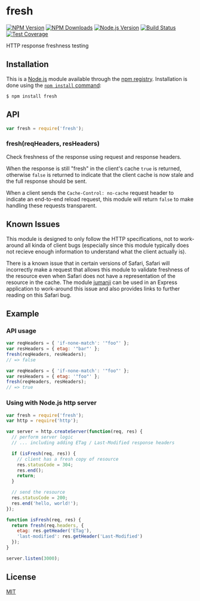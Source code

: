 # fresh

[![NPM Version][npm-image]][npm-url] [![NPM Downloads][downloads-image]][downloads-url]
[![Node.js Version][node-version-image]][node-version-url] [![Build Status][travis-image]][travis-url]
[![Test Coverage][coveralls-image]][coveralls-url]

HTTP response freshness testing

## Installation

This is a [Node.js](https://nodejs.org/en/) module available through the [npm registry](https://www.npmjs.com/).
Installation is done using the
[`npm install` command](https://docs.npmjs.com/getting-started/installing-npm-packages-locally):

```
$ npm install fresh
```

## API

<!-- eslint-disable no-unused-vars -->

```js
var fresh = require('fresh');
```

### fresh(reqHeaders, resHeaders)

Check freshness of the response using request and response headers.

When the response is still "fresh" in the client's cache `true` is returned, otherwise `false` is returned to indicate
that the client cache is now stale and the full response should be sent.

When a client sends the `Cache-Control: no-cache` request header to indicate an end-to-end reload request, this module
will return `false` to make handling these requests transparent.

## Known Issues

This module is designed to only follow the HTTP specifications, not to work-around all kinda of client bugs (especially
since this module typically does not recieve enough information to understand what the client actually is).

There is a known issue that in certain versions of Safari, Safari will incorrectly make a request that allows this
module to validate freshness of the resource even when Safari does not have a representation of the resource in the
cache. The module [jumanji](https://www.npmjs.com/package/jumanji) can be used in an Express application to work-around
this issue and also provides links to further reading on this Safari bug.

## Example

### API usage

<!-- eslint-disable no-redeclare, no-undef -->

```js
var reqHeaders = { 'if-none-match': '"foo"' };
var resHeaders = { etag: '"bar"' };
fresh(reqHeaders, resHeaders);
// => false

var reqHeaders = { 'if-none-match': '"foo"' };
var resHeaders = { etag: '"foo"' };
fresh(reqHeaders, resHeaders);
// => true
```

### Using with Node.js http server

```js
var fresh = require('fresh');
var http = require('http');

var server = http.createServer(function(req, res) {
  // perform server logic
  // ... including adding ETag / Last-Modified response headers

  if (isFresh(req, res)) {
    // client has a fresh copy of resource
    res.statusCode = 304;
    res.end();
    return;
  }

  // send the resource
  res.statusCode = 200;
  res.end('hello, world!');
});

function isFresh(req, res) {
  return fresh(req.headers, {
    etag: res.getHeader('ETag'),
    'last-modified': res.getHeader('Last-Modified')
  });
}

server.listen(3000);
```

## License

[MIT](LICENSE)

[npm-image]: https://img.shields.io/npm/v/fresh.svg
[npm-url]: https://npmjs.org/package/fresh
[node-version-image]: https://img.shields.io/node/v/fresh.svg
[node-version-url]: https://nodejs.org/en/
[travis-image]: https://img.shields.io/travis/jshttp/fresh/master.svg
[travis-url]: https://travis-ci.org/jshttp/fresh
[coveralls-image]: https://img.shields.io/coveralls/jshttp/fresh/master.svg
[coveralls-url]: https://coveralls.io/r/jshttp/fresh?branch=master
[downloads-image]: https://img.shields.io/npm/dm/fresh.svg
[downloads-url]: https://npmjs.org/package/fresh
